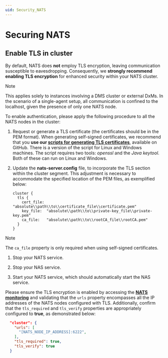 ```yaml
---
uid: Security_NATS
---
```


# Securing NATS

## Enable TLS in cluster

By default, NATS does **not** employ TLS encryption, leaving communication susceptible to eavesdropping. Consequently, we **strongly recommend enabling TLS encryption** for enhanced security within your NATS cluster.

> [!NOTE]
> This applies solely to instances involving a DMS cluster or external DxMs. In the scenario of a single-agent setup, all communication is confined to the localhost, given the presence of only one NATS node.

To enable authentication, please apply the following procedure to all the NATS nodes in the cluster: 

1. Request or generate a TLS certificate (the certificates should be in the PEM format). When generating self-signed certificates, we recommend that you **use our [scripts for generating TLS certificates](https://github.com/SkylineCommunications/generate-tls-certificates)**, available on GitHub. There is a version of the script for Linux and Windows machines. The script requires two tools: *openssl* and the *Java keytool*. Both of these can run on Linux and Windows.
   
1. Update the **nats-server.config** file, to incorporate the TLS section within the cluster segment. This adjustment is necessary to accommodate the specified location of the PEM files, as exemplified below:
    
   ```
   cluster {
     tls {
       cert_file: "absolute\\path\\to\\certificate_file\\certificate.pem"
       key_file:  "absolute\\path\\to\\private-key_file\\private-key.pem"
       ca_file:   "absolute\\path\\to\\rootCA_file\\rootCA.pem"
     }
   }
   ```
> [!NOTE]
> The `ca_file` property is only required when using self-signed certificates.
   
1. Stop your NATS service.

1. Stop your NAS service.

1. Start your NATS service, which should automatically start the NAS service.

Please ensure the TLS encryption is enabled by accessing the **[NATS monitoring](http://localhost:8222/varz)** and validating that the `urls` property encompasses all the IP addresses of the NATS nodes configured with TLS. Additionally, confirm that the `tls_required` and `tls_verify` properties are appropriately configured to **true**, as demonstrated below:

   ```json
     "cluster": {
       "urls": [
         "[NATS_NODE_IP_ADDRESS]:6222",
       ],
       "tls_required": true,
       "tls_verify": true
     }
  ```
